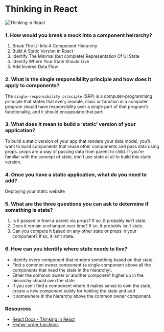 # Thinking in React

![Thinking in React](https://i.morioh.com/201022/2f6459ee.webp)

### 1. How would you break a mock into a component heirarchy?

1. Break The UI Into A Component Hierarchy
2. Build A Static Version in React
3. Identify The Minimal (but complete) Representation Of UI State
4. Identify Where Your State Should Live
5. Add Inverse Data Flow

### 2. What is the single responsibility principle and how does it apply to components?

The `single-responsibility principle` (SRP) is a computer-programming principle that states that every module, class or function in a computer program should have responsibility over a single part of that program's functionality, and it should encapsulate that part.

### 3. What does it mean to build a ‘static’ version of your application?
To build a static version of your app that renders your data model, you’ll want to build components that reuse other components and pass data using props. props are a way of passing data from parent to child. If you’re familiar with the concept of state, don’t use state at all to build this static version.


### 4. Once you have a static application, what do you need to add?
Deploying your static website

### 5. What are the three questions you can ask to determine if something is state?

1. Is it passed in from a parent via props? If so, it probably isn’t state.
2. Does it remain unchanged over time? If so, it probably isn’t state.
3. Can you compute it based on any other state or props in your component? If so, it isn’t state.

### 6. How can you identify where state needs to live?
* Identify every component that renders something based on that state.
* Find a common owner component (a single component above all the components that need the state in the hierarchy).
* Either the common owner or another component higher up in the hierarchy should own the state.
* If you can’t find a component where it makes sense to own the state, create a new component solely for holding the state and add
* it somewhere in the hierarchy above the common owner component.

### Resources
* [React Docs - Thinking in React](https://reactjs.org/docs/thinking-in-react.html)
* [Higher-order functions](https://eloquentjavascript.net/05_higher_order.html#h_xxCc98lOBK)

